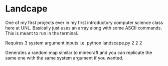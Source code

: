 # Landcape


One of my first projects ever in my first introductory computer science class here at UNL. Basically just uses an array along with some ASCII commands. This is meant to run in the terminal. 

Requires 3 system argument inputs i.e. python landscape.py 2 2 2

Generates a random map similar to minecraft and you can replicate the same one with the same system argument if you wanted. 

